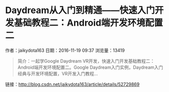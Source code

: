 # Daydream从入门到精通——快速入门开发基础教程二：Android端开发环境配置二
作者：jaikydota163
日期：2016-11-19 09:37
浏览量：13419
> 简介：一起学Google Daydream VR开发，快速入门开发基础教程二：Android端开发环境配置二。Google Daydream入门实例，Daydream入门经典与开发环境配置，VR开发入门教程...

 链接：http://blog.csdn.net/jaikydota163/article/details/52729869
